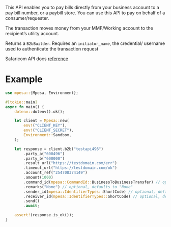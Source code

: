 This API enables you to pay bills directly from your business account to a pay bill number, or a paybill store. You can use this API to pay on behalf of a consumer/requester.

The transaction moves money from your MMF/Working account to the recipient’s utility account.

Returns a `B2bBuilder`.
Requires an `initiator_name`, the credential/ username used to authenticate the transaction request

Safaricom API docs [reference](https://developer.safaricom.co.ke/APIs/BusinessPayBill)

# Example
```rust
use mpesa::{Mpesa, Environment};

#[tokio::main]
async fn main() {
    dotenv::dotenv().ok();

    let client = Mpesa::new(
        env!("CLIENT_KEY"),
        env!("CLIENT_SECRET"),
        Environment::Sandbox,
    );

    let response = client.b2b("testapi496")
        .party_a("600496")
        .party_b("600000")
        .result_url("https://testdomain.com/err")
        .timeout_url("https://testdomain.com/ok")
        .account_ref("254708374149")
        .amount(1000)
        .command_id(mpesa::CommandId::BusinessToBusinessTransfer) // optional, defaults to `CommandId::BusinessToBusinessTransfer`
        .remarks("None") // optional, defaults to "None"
        .sender_id(mpesa::IdentifierTypes::ShortCode) // optional, defaults to `IdentifierTypes::ShortCode`
        .receiver_id(mpesa::IdentifierTypes::ShortCode) // optional, defaults to `IdentifierTypes::ShortCode`
        .send()
        .await;

    assert!(response.is_ok());
}
```
